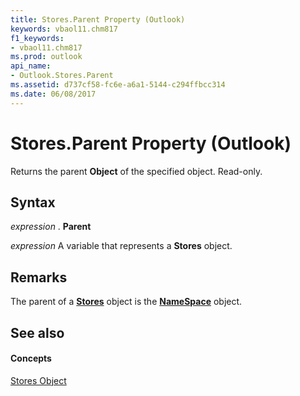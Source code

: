 ```yaml
---
title: Stores.Parent Property (Outlook)
keywords: vbaol11.chm817
f1_keywords:
- vbaol11.chm817
ms.prod: outlook
api_name:
- Outlook.Stores.Parent
ms.assetid: d737cf58-fc6e-a6a1-5144-c294ffbcc314
ms.date: 06/08/2017
---
```



# Stores.Parent Property (Outlook)

Returns the parent  **Object** of the specified object. Read-only.


## Syntax

 _expression_ . **Parent**

 _expression_ A variable that represents a **Stores** object.


## Remarks

The parent of a  **[Stores](Outlook.Stores.md)** object is the **[NameSpace](Outlook.NameSpace.md)** object.


## See also


#### Concepts


[Stores Object](Outlook.Stores.md)

